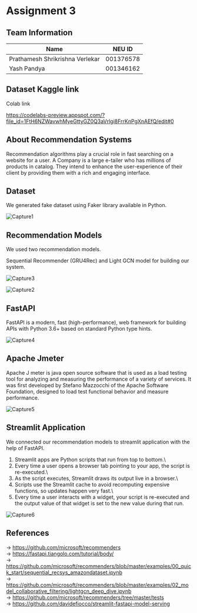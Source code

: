 # **Assignment 3**

## Team Information

| Name | NEU ID 
| --- | --- 
|Prathamesh Shrikrishna Verlekar | 001376578 
|Yash Pandya | 001346162

## Dataset Kaggle link

Colab link

https://codelabs-preview.appspot.com/?file_id=1FtH6NZWavwhMyeGttyGZ0Q3aVrlgi8FrrKnPgXnAEfQ/edit#0

## About Recommendation Systems

Recommendation algorithms play a crucial role in fast searching on a website for a user. A Company is a large e-tailer who has millions of products in catalog. They intend to enhance the user-experience of their client by providing them with a rich and engaging interface.

## Dataset 

We generated fake dataset using Faker library available in Python.

![Capture1](https://user-images.githubusercontent.com/55213702/90304727-97af7b80-de88-11ea-83a5-bc44c8a76a35.PNG)

## Recommendation Models

We used two recommendation models.

Sequential Recommender (GRU4Rec) and Light GCN model for building our system.

![Capture3](https://user-images.githubusercontent.com/55213702/90304802-5370ab00-de89-11ea-9521-a4933abb1d0c.PNG)

![Capture2](https://user-images.githubusercontent.com/55213702/90304803-5370ab00-de89-11ea-8ebd-000a4ba078b4.PNG)

## FastAPI

FastAPI is a modern, fast (high-performance), web framework for building APIs with Python 3.6+ based on standard Python type hints.

![Capture4](https://user-images.githubusercontent.com/55213702/90304827-ac404380-de89-11ea-9a55-25e4a962c8cc.PNG)

## Apache Jmeter

Apache J meter is java open source software that is used as a load testing tool for analyzing and measuring the performance of a variety of services. It was first developed by Stefano Mazzocchi of the Apache Software Foundation, designed to load test functional behavior and measure performance.

![Capture5](https://user-images.githubusercontent.com/55213702/90304862-09d49000-de8a-11ea-86e8-1cade6322ae9.PNG)

## Streamlit Application

We connected our recommendation models to streamlit application with the help of FastAPI.

1. Streamlit apps are Python scripts that run from top to bottom.\
2. Every time a user opens a browser tab pointing to your app, the script is re-executed.\
3. As the script executes, Streamlit draws its output live in a browser.\
4. Scripts use the Streamlit cache to avoid recomputing expensive functions, so updates happen very fast.\
5. Every time a user interacts with a widget, your script is re-executed and the output value of that widget is set to the new value during that run.

![Capture6](https://user-images.githubusercontent.com/55213702/90304965-3dfc8080-de8b-11ea-8f12-c8282ac93381.PNG)

## References

-> https://github.com/microsoft/recommenders \
-> https://fastapi.tiangolo.com/tutorial/body/ \
-> https://github.com/microsoft/recommenders/blob/master/examples/00_quick_start/sequential_recsys_amazondataset.ipynb \
-> https://github.com/microsoft/recommenders/blob/master/examples/02_model_collaborative_filtering/lightgcn_deep_dive.ipynb \
-> https://github.com/microsoft/recommenders/tree/master/tests \
-> https://github.com/davidefiocco/streamlit-fastapi-model-serving






